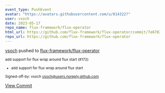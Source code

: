 ```yaml
---
event_type: PushEvent
avatar: "https://avatars.githubusercontent.com/u/814322?"
user: vsoch
date: 2023-05-17
repo_name: flux-framework/flux-operator
html_url: https://github.com/flux-framework/flux-operator/commit/7e67836f75b5d481ccca78ae65d52f1d9d8618a8
repo_url: https://github.com/flux-framework/flux-operator
---
```


<a href='https://github.com/vsoch' target='_blank'>vsoch</a> pushed to <a href='https://github.com/flux-framework/flux-operator' target='_blank'>flux-framework/flux-operator</a>

<small>add support for flux wrap around flux start (#172)

* add support for flux wrap around flux start

Signed-off-by: vsoch <vsoch@users.noreply.github.com></small>

<a href='https://github.com/flux-framework/flux-operator/commit/7e67836f75b5d481ccca78ae65d52f1d9d8618a8' target='_blank'>View Commit</a>
